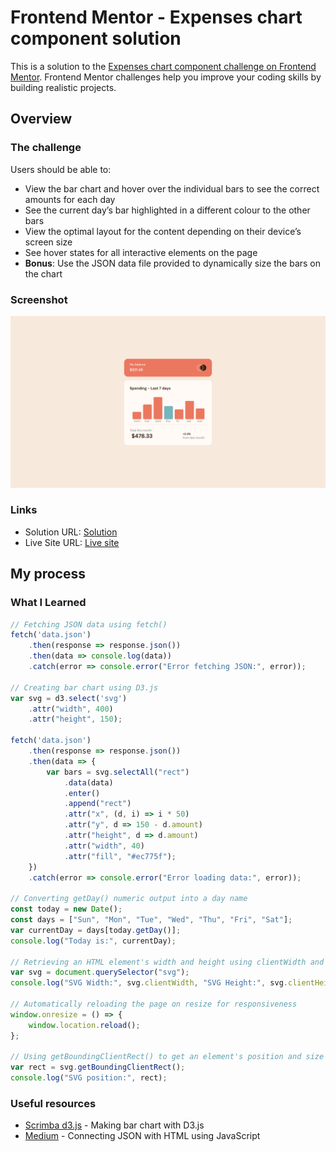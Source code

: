 # Frontend Mentor - Expenses chart component solution

This is a solution to the [Expenses chart component challenge on Frontend Mentor](https://www.frontendmentor.io/challenges/expenses-chart-component-e7yJBUdjwt). Frontend Mentor challenges help you improve your coding skills by building realistic projects. 

## Overview

### The challenge

Users should be able to:

- View the bar chart and hover over the individual bars to see the correct amounts for each day
- See the current day’s bar highlighted in a different colour to the other bars
- View the optimal layout for the content depending on their device’s screen size
- See hover states for all interactive elements on the page
- **Bonus**: Use the JSON data file provided to dynamically size the bars on the chart

### Screenshot

![](./screenshot.png)

### Links

- Solution URL: [Solution](https://github.com/aisyahhannes/expenses-chart-frontend-mentor)
- Live Site URL: [Live site](https://aisyahhannes.github.io/expenses-chart-frontend-mentor)

## My process

### What I Learned

```js
// Fetching JSON data using fetch()
fetch('data.json')
    .then(response => response.json())
    .then(data => console.log(data))
    .catch(error => console.error("Error fetching JSON:", error));

// Creating bar chart using D3.js
var svg = d3.select('svg')
    .attr("width", 400)
    .attr("height", 150);

fetch('data.json')
    .then(response => response.json())
    .then(data => {
        var bars = svg.selectAll("rect")
            .data(data)
            .enter()
            .append("rect")
            .attr("x", (d, i) => i * 50)
            .attr("y", d => 150 - d.amount)
            .attr("height", d => d.amount)
            .attr("width", 40)
            .attr("fill", "#ec775f");
    })
    .catch(error => console.error("Error loading data:", error));

// Converting getDay() numeric output into a day name 
const today = new Date();
const days = ["Sun", "Mon", "Tue", "Wed", "Thu", "Fri", "Sat"];
var currentDay = days[today.getDay()];
console.log("Today is:", currentDay);

// Retrieving an HTML element's width and height using clientWidth and clientHeight
var svg = document.querySelector("svg");
console.log("SVG Width:", svg.clientWidth, "SVG Height:", svg.clientHeight);

// Automatically reloading the page on resize for responsiveness
window.onresize = () => { 
    window.location.reload();
};

// Using getBoundingClientRect() to get an element's position and size
var rect = svg.getBoundingClientRect();
console.log("SVG position:", rect);
```

### Useful resources

- [Scrimba d3.js](https://v1.scrimba.com/learn/d3js) - Making bar chart with D3.js
- [Medium](https://dizzpy.medium.com/how-to-connect-html-with-json-using-javascript-a-beginners-guide-25e94306fa0f) - Connecting JSON with HTML using JavaScript